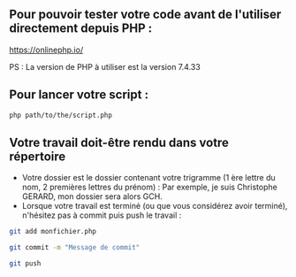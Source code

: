 ## Pour pouvoir tester votre code avant de l'utiliser directement depuis PHP :

https://onlinephp.io/

PS : La version de PHP à utiliser est la version 7.4.33

## Pour lancer votre script : 

```bash
php path/to/the/script.php
```

## Votre travail doit-être rendu dans votre répertoire

- Votre dossier est le dossier contenant votre trigramme (1 ère lettre du nom, 2 premières lettres du prénom) : Par exemple, je suis Christophe GERARD, mon dossier sera alors GCH.
- Lorsque votre travail est terminé (ou que vous considérez avoir terminé), n'hésitez pas à commit puis push le travail :

```bash
git add monfichier.php
```
```bash
git commit -m "Message de commit" 
```

```bash
git push
```